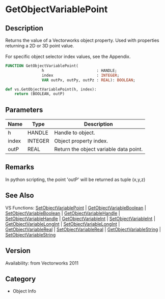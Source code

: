 # GetObjectVariablePoint

## Description
Returns the value of a Vectorworks object property. Used with properties returning a 2D or 3D point value.<BR>
<BR>
For specific object selector index values, see the Appendix.

```pascal
FUNCTION GetObjectVariablePoint(
				h                       : HANDLE;
				index                   : INTEGER;
				VAR outPx, outPy, outPz : REAL): BOOLEAN;
```

```python
def vs.GetObjectVariablePoint(h, index):
    return (BOOLEAN, outP)
```

## Parameters
|Name|Type|Description|
|---|---|---|
|h|HANDLE|Handle to object.|
|index|INTEGER|Object property index.|
|outP|REAL|Return the object variable data point.|

## Remarks
In python scripting, the point 'outP' will be returned as tuple (x,y,z)

## See Also
VS Functions:
[SetObjectVariablePoint](SetObjectVariablePoint.md) 
| [GetObjectVariableBoolean](GetObjectVariableBoolean.md) 
| [SetObjectVariableBoolean](SetObjectVariableBoolean.md) 
| [GetObjectVariableHandle](GetObjectVariableHandle.md) 
| [SetObjectVariableHandle](SetObjectVariableHandle.md) 
| [GetObjectVariableInt](GetObjectVariableInt.md) 
| [SetObjectVariableInt](SetObjectVariableInt.md) 
| [GetObjectVariableLongInt](GetObjectVariableLongInt.md) 
| [SetObjectVariableLongInt](SetObjectVariableLongInt.md) 
| [GetObjectVariableReal](GetObjectVariableReal.md) 
| [SetObjectVariableReal](SetObjectVariableReal.md) 
| [GetObjectVariableString](GetObjectVariableString.md) 
| [SetObjectVariableString](SetObjectVariableString.md)

## Version
Availability: from Vectorworks 2011

## Category
* Object Info

